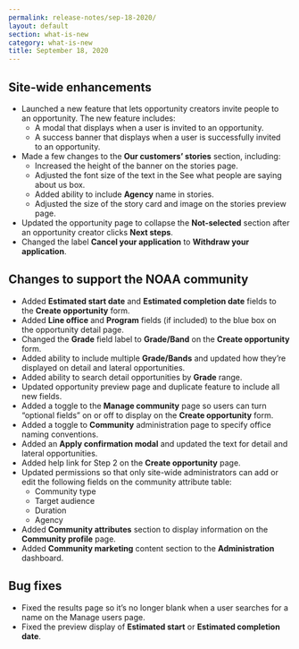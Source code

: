 ```yaml
---
permalink: release-notes/sep-18-2020/
layout: default
section: what-is-new
category: what-is-new
title: September 18, 2020
---
```



## Site-wide enhancements

- Launched a new feature that lets opportunity creators invite people to an opportunity. The new feature includes:
  - A modal that displays when a user is invited to an opportunity.
  - A success banner that displays when a user is successfully invited to an opportunity.
- Made a few changes to the **Our customers’ stories** section, including:
  - Increased the height of the banner on the stories page.
  - Adjusted the font size of the text in the See what people are saying about us box.
  - Added ability to include **Agency** name in stories.
  - Adjusted the size of the story card and image on the stories preview page.
- Updated the opportunity page to collapse the **Not-selected** section after an opportunity creator clicks **Next steps**.
- Changed the label **Cancel your application** to **Withdraw your application**.

## Changes to support the NOAA community

- Added **Estimated start date** and **Estimated completion date** fields to the **Create opportunity** form.
- Added **Line office** and **Program** fields (if included) to the blue box on the opportunity detail page.
- Changed the **Grade** field label to **Grade/Band** on the **Create opportunity** form.
- Added ability to include multiple **Grade/Bands** and updated how they’re displayed on detail and lateral opportunities.
- Added ability to search detail opportunities by **Grade** range.
- Updated opportunity preview page and duplicate feature to include all new fields.
- Added a toggle to the **Manage community** page so users can turn “optional fields” on or off to display on the **Create opportunity** form.
- Added a toggle to **Community** administration page to specify office naming conventions.
- Added an **Apply confirmation modal** and updated the text for detail and lateral opportunities.
- Added help link for Step 2 on the **Create opportunity** page.
- Updated permissions so that only site-wide administrators can add or edit the following fields on the community attribute table:
  - Community type
  - Target audience
  - Duration
  - Agency
- Added **Community attributes** section to display information on the **Community profile** page.
- Added **Community marketing** content section to the **Administration** dashboard.

## Bug fixes

- Fixed the results page so it’s no longer blank when a user searches for a name on the Manage users page.
- Fixed the preview display of **Estimated start** or **Estimated completion date**.
